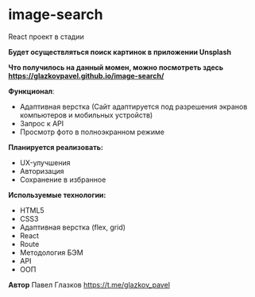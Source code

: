 # image-search
React проект в стадии

**Будет осуществляться поиск картинок в приложении Unsplash**

**Что получилось на данный момен, можно посмотреть здесь https://glazkovpavel.github.io/image-search/**

**Функционал**:
* Адаптивная верстка (Сайт адаптируется под разрешения экранов компьютеров и мобильных устройств)
* Запрос к API 
* Просмотр фото в полноэкранном режиме

**Планируется реализовать:**
* UX-улучшения
* Авторизация
* Сохранение в избранное


**Используемые технологии:**
* HTML5
* CSS3
* Адаптивная верстка (flex, grid)
* React
* Route
* Методология БЭМ 
* API
* ООП

**Автор**
Павел Глазков https://t.me/glazkov_pavel
